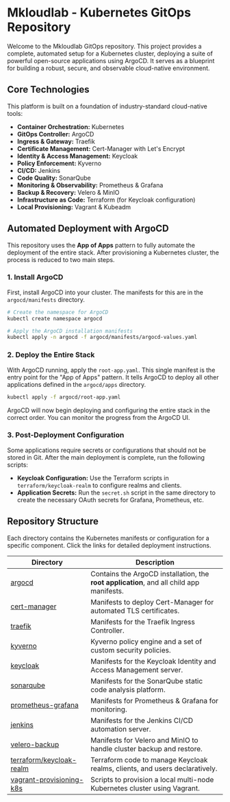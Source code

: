 # Mkloudlab - Kubernetes GitOps Repository

Welcome to the Mkloudlab GitOps repository. This project provides a complete, automated setup for a Kubernetes cluster, deploying a suite of powerful open-source applications using ArgoCD. It serves as a blueprint for building a robust, secure, and observable cloud-native environment.

## Core Technologies

This platform is built on a foundation of industry-standard cloud-native tools:

-   **Container Orchestration:** Kubernetes
-   **GitOps Controller:** ArgoCD
-   **Ingress & Gateway:** Traefik
-   **Certificate Management:** Cert-Manager with Let's Encrypt
-   **Identity & Access Management:** Keycloak
-   **Policy Enforcement:** Kyverno
-   **CI/CD:** Jenkins
-   **Code Quality:** SonarQube
-   **Monitoring & Observability:** Prometheus & Grafana
-   **Backup & Recovery:** Velero & MinIO
-   **Infrastructure as Code:** Terraform (for Keycloak configuration)
-   **Local Provisioning:** Vagrant & Kubeadm

## Automated Deployment with ArgoCD

This repository uses the **App of Apps** pattern to fully automate the deployment of the entire stack. After provisioning a Kubernetes cluster, the process is reduced to two main steps.

### 1. Install ArgoCD

First, install ArgoCD into your cluster. The manifests for this are in the `argocd/manifests` directory.

```bash
# Create the namespace for ArgoCD
kubectl create namespace argocd

# Apply the ArgoCD installation manifests
kubectl apply -n argocd -f argocd/manifests/argocd-values.yaml
```

### 2. Deploy the Entire Stack

With ArgoCD running, apply the `root-app.yaml`. This single manifest is the entry point for the "App of Apps" pattern. It tells ArgoCD to deploy all other applications defined in the `argocd/apps` directory.

```bash
kubectl apply -f argocd/root-app.yaml
```

ArgoCD will now begin deploying and configuring the entire stack in the correct order. You can monitor the progress from the ArgoCD UI.

### 3. Post-Deployment Configuration

Some applications require secrets or configurations that should not be stored in Git. After the main deployment is complete, run the following scripts:

-   **Keycloak Configuration:** Use the Terraform scripts in `terraform/keycloak-realm` to configure realms and clients.
-   **Application Secrets:** Run the `secret.sh` script in the same directory to create the necessary OAuth secrets for Grafana, Prometheus, etc.

## Repository Structure

Each directory contains the Kubernetes manifests or configuration for a specific component. Click the links for detailed deployment instructions.

| Directory                               | Description                                                                        |
| --------------------------------------- | ---------------------------------------------------------------------------------- |
| [argocd](./argocd/)                     | Contains the ArgoCD installation, the **root application**, and all child app manifests. |
| [cert-manager](./cert-manager/)         | Manifests to deploy Cert-Manager for automated TLS certificates.                   |
| [traefik](./traefik/)                   | Manifests for the Traefik Ingress Controller.                                      |
| [kyverno](./kyverno/)                   | Kyverno policy engine and a set of custom security policies.                       |
| [keycloak](./keycloak/)                 | Manifests for the Keycloak Identity and Access Management server.                  |
| [sonarqube](./sonarqube/)               | Manifests for the SonarQube static code analysis platform.                         |
| [prometheus-grafana](./prometheus-grafana/) | Manifests for Prometheus & Grafana for monitoring.                                 |
| [jenkins](./jenkins/)                   | Manifests for the Jenkins CI/CD automation server.                                 |
| [velero-backup](./velero-backup/)       | Manifests for Velero and MinIO to handle cluster backup and restore.               |
| [terraform/keycloak-realm](./terraform/keycloak-realm/) | Terraform code to manage Keycloak realms, clients, and users declaratively.        |
| [vagrant-provisioning-k8s](./vagrant-provisioning-k8s/) | Scripts to provision a local multi-node Kubernetes cluster using Vagrant.          |
